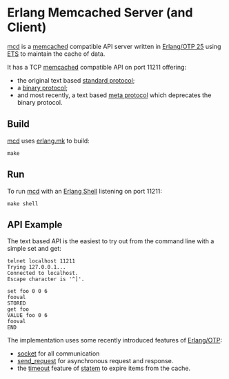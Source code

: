 # Erlang Memcached Server (and Client)

[mcd][mcd-github] is a [memcached][memcached-org] compatible API
server written in [Erlang/OTP 25][erlang-org] using
[ETS][ets-erlang-org] to maintain the cache of data.

It has a TCP [memcached][memcached-org] compatible API on port 11211
offering:

- the original text based [standard
  protocol][memcached-protocol-text];
- a [binary protocol][memcached-protocol-binary];
- and most recently, a text based [meta
  protocol][memcached-protocol-meta] which deprecates the binary
  protocol.
  
## Build

[mcd][mcd-github] uses [erlang.mk][erlang-mk] to build:

```shell
make
```

## Run

To run [mcd][mcd-github] with an [Erlang Shell][erlang-shell]
listening on port 11211:

```shell
make shell
```

## API Example

The text based API is the easiest to try out from the command line
with a simple set and get:

```shell
telnet localhost 11211
Trying 127.0.0.1...
Connected to localhost.
Escape character is '^]'.

set foo 0 0 6 
fooval
STORED
get foo
VALUE foo 0 6
fooval
END
```



The implementation uses some recently introduced features of
[Erlang/OTP][erlang-org]:

- [socket][erlang-org-socket] for all communication
- [send_request][erlang-org-send-request-4] for asynchronous request
  and response.
- the [timeout][erlang-org-statem-timeout] feature of
  [statem][erlang-org-statem] to expire items from the cache.



[erlang-shell]: https://www.erlang.org/doc/man/shell.html
[erlang-mk]: https://erlang.mk
[erlang-org-statem]: https://www.erlang.org/doc/man/gen_statem.html
[erlang-org-statem-timeout]: https://www.erlang.org/doc/man/gen_statem.html#type-timeout_event_type
[erlang-org-send-request-4]: https://www.erlang.org/doc/man/gen_statem.html#send_request-4
[erlang-org-socket]: https://www.erlang.org/doc/man/socket.html
[erlang-org]: https://www.erlang.org
[ets-erlang-org]: https://www.erlang.org/doc/man/ets.html
[mcd-github]: https://github.com/shortishly/mcd
[memcached-github]: https://github.com/memcached/memcached
[memcached-org]: https://memcached.org/
[memcached-protocol-binary]: https://github.com/memcached/memcached/wiki/BinaryProtocolRevamped
[memcached-protocol-meta]: https://github.com/memcached/memcached/wiki/MetaCommands
[memcached-protocol-text]: https://github.com/memcached/memcached/wiki/Commands
[memcached-wikipedia]: https://en.wikipedia.org/wiki/Memcached
